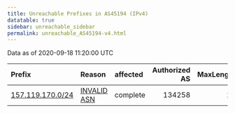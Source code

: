 ```yaml
---
title: Unreachable Prefixes in AS45194 (IPv4)
datatable: true
sidebar: unreachable_sidebar
permalink: unreachable_AS45194-v4.html
---
```


Data as of 2020-09-18 11:20:00 UTC


<div class="datatable-begin"></div>

| Prefix                                                     | Reason                                                                                                  | affected   |   Authorized AS |   MaxLength | Anchor                                       |   unreachable /24s |
|:-----------------------------------------------------------|:--------------------------------------------------------------------------------------------------------|:-----------|----------------:|------------:|:---------------------------------------------|-------------------:|
| [157.119.170.0/24](https://stat.ripe.net/157.119.170.0/24) | [INVALID ASN](https://rpki-validator.ripe.net/announcement-preview?asn=AS45194&prefix=157.119.170.0/24) | complete   |          134258 |          24 | [APNIC](unreachable_APNIC_RPKI_Root-v4.html) |                  1 |

<div class="datatable-end"></div>